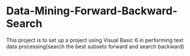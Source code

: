 # Data-Mining-Forward-Backward-Search
This project is to set up a project using Visual Basic 6 in performing text data processing(search the best subsets forward and search backward)
